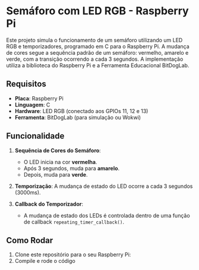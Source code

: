 # Semáforo com LED RGB - Raspberry Pi

Este projeto simula o funcionamento de um semáforo utilizando um LED RGB e temporizadores, programado em C para o Raspberry Pi. A mudança de cores segue a sequência padrão de um semáforo: vermelho, amarelo e verde, com a transição ocorrendo a cada 3 segundos. A implementação utiliza a biblioteca do Raspberry Pi e a Ferramenta Educacional BitDogLab.

## Requisitos

- **Placa**: Raspberry Pi
- **Linguagem**: C
- **Hardware**: LED RGB (conectado aos GPIOs 11, 12 e 13)
- **Ferramenta**: BitDogLab (para simulação ou Wokwi)

## Funcionalidade

1. **Sequência de Cores do Semáforo**: 
   - O LED inicia na cor **vermelha**.
   - Após 3 segundos, muda para **amarelo**.
   - Depois, muda para **verde**.
   
2. **Temporização**: A mudança de estado do LED ocorre a cada 3 segundos (3000ms).

3. **Callback do Temporizador**: 
   - A mudança de estado dos LEDs é controlada dentro de uma função de callback `repeating_timer_callback()`.


## Como Rodar

1. Clone este repositório para o seu Raspberry Pi:
2. Compile e rode o código
